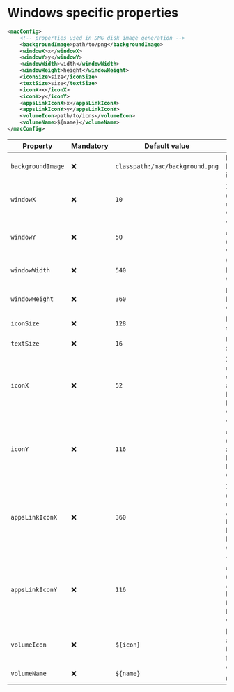 # Windows specific properties

```xml
<macConfig>
	<!-- properties used in DMG disk image generation -->
	<backgroundImage>path/to/png</backgroundImage>
	<windowX>x</windowX>
	<windowY>y</windowY>
	<windowWidth>width</windowWidth>
	<windowHeight>height</windowHeight>
	<iconSize>size</iconSize>
	<textSize>size</textSize>
	<iconX>x</iconX>
	<iconY>y</iconY>
	<appsLinkIconX>x</appsLinkIconX>
	<appsLinkIconY>y</appsLinkIconY>
	<volumeIcon>path/to/icns</volumeIcon>
	<volumeName>${name}</volumeName>
</macConfig>
```

| Property          | Mandatory | Default value                   | Description                                                |
| ----------------- | --------- | ------------------------------- | ---------------------------------------------------------- |
| `backgroundImage` | :x:       | `classpath:/mac/background.png` | DMG background  image.                                     |
| `windowX`         | :x:       | `10`                            | X coordinate of DMG window.                                |
| `windowY`         | :x:       | `50`                            | Y coordinate of DMG window.                                |
| `windowWidth`     | :x:       | `540`                           | Width of DMG window.                                       |
| `windowHeight`    | :x:       | `360`                           | Height of DMG window.                                      |
| `iconSize`        | :x:       | `128`                           | DMG icons size.                                            |
| `textSize`        | :x:       | `16`                            | DMG text size.                                             |
| `iconX`           | :x:       | `52`                            | X coordinate of bundled app icon. Relative to DMG window.  |
| `iconY`           | :x:       | `116`                           | Y coordinate of bundled app icon. Relative to DMG window.  |
| `appsLinkIconX`   | :x:       | `360`                           | X coordinate of Applications link. Relative to DMG window. |
| `appsLinkIconY`   | :x:       | `116`                           | Y coordinate of Applications link. Relative to DMG window. |
| `volumeIcon`      | :x:       | `${icon}`                       | Bundled app icon in ICNS format.                           |
| `volumeName`      | :x:       | `${name}`                       | Volume name.                                               |